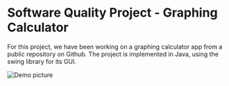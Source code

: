 # Software Quality Project - Graphing Calculator

For this project, we have been working on a graphing calculator app from a public repository on Github. The project is implemented in Java, using the swing library for its GUI.

![Demo picture](https://raw.githubusercontent.com/invlpg/GraphingCalculator/master/demo.png)
